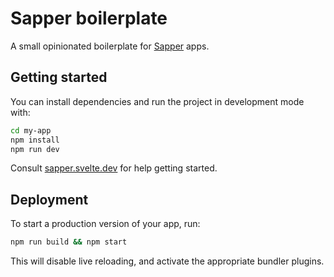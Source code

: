 # Sapper boilerplate

A small opinionated boilerplate for [Sapper](https://github.com/sveltejs/sapper) apps.

## Getting started

You can install dependencies and run the project in development mode with:

```bash
cd my-app
npm install
npm run dev
```

Consult [sapper.svelte.dev](https://sapper.svelte.dev) for help getting started.

## Deployment

To start a production version of your app, run:

```bash
npm run build && npm start
```

This will disable live reloading, and activate the appropriate bundler plugins.
